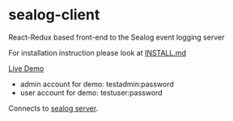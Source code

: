 # sealog-client
React-Redux based front-end to the Sealog event logging server

For installation instruction please look at [INSTALL.md](https://github.com/webbpinner/sealog-client/blob/master/INSTALL.md)

[Live Demo](http://162.243.201.175/sealog/)

- admin account for demo: testadmin:password
- user account for demo: testuser:password

Connects to [sealog server](https://github.com/webbpinner/sealog-server).
